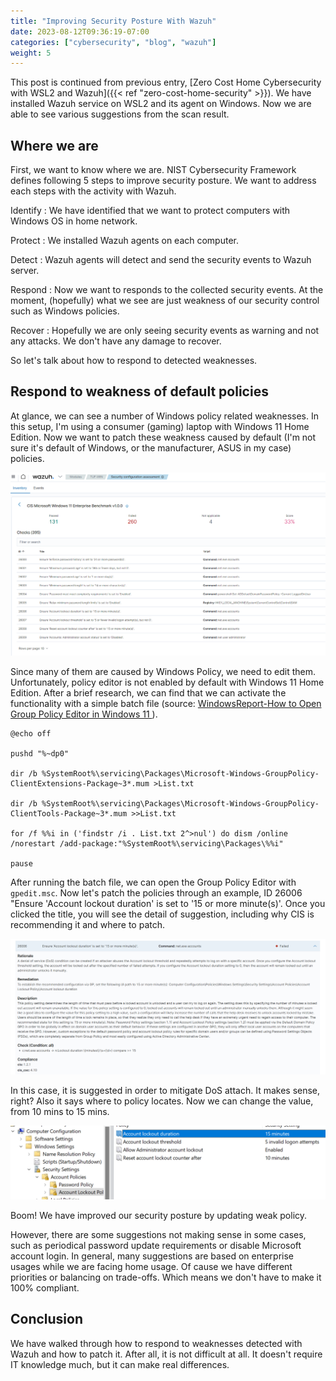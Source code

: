 ```yaml
---
title: "Improving Security Posture With Wazuh"
date: 2023-08-12T09:36:19-07:00
categories: ["cybersecurity", "blog", "wazuh"]
weight: 5
---
```


This post is continued from previous entry, [Zero Cost Home Cybersecurity with
WSL2 and Wazuh]({{< ref "zero-cost-home-security" >}}).
We have installed Wazuh service on WSL2 and its agent on Windows.
Now we are able to see various suggestions from the scan result.

## Where we are

First, we want to know where we are. NIST Cybersecurity Framework defines
following 5 steps to improve security posture. We want to address each steps
with the activity with Wazuh.

Identify
: We have identified that we want to protect computers with Windows OS in home network.

Protect
: We installed Wazuh agents on each computer.

Detect
: Wazuh agents will detect and send the security events to Wazuh server.

Respond
: Now we want to responds to the collected security events. At the moment, (hopefully) what we see are just weakness of our security control such as Windows policies.

Recover
: Hopefully we are only seeing security events as warning and not any attacks. We don't have any damage to recover.

So let's talk about how to respond to detected weaknesses.

## Respond to weakness of default policies

At glance, we can see a number of Windows policy related weaknesses. In this
setup, I'm using a consumer (gaming) laptop with Windows 11 Home Edition. Now we
want to patch these weakness caused by default (I'm not sure it's default of
Windows, or the manufacturer, ASUS in my case) policies.

![Default Windows comes with weak policies](images/wazuh-dashboard-CIS-benchmark-result.png)

Since many of them are caused by Windows Policy, we need to edit them.
Unfortunately, policy editor is not enabled by default with Windows 11 Home
Edition. After a brief research, we can find that we can activate the
functionality with a simple batch file (source: [ WindowsReport-How to Open Group Policy Editor in Windows 11 ](https://windowsreport.com/enable-gpedit-windows-11/) ).

```
@echo off

pushd "%~dp0"

dir /b %SystemRoot%\servicing\Packages\Microsoft-Windows-GroupPolicy-ClientExtensions-Package~3*.mum >List.txt

dir /b %SystemRoot%\servicing\Packages\Microsoft-Windows-GroupPolicy-ClientTools-Package~3*.mum >>List.txt

for /f %%i in ('findstr /i . List.txt 2^>nul') do dism /online /norestart /add-package:"%SystemRoot%\servicing\Packages\%%i"

pause
```

After running the batch file, we can open the Group Policy Editor with
`gpedit.msc`. Now let's patch the policies through an example, ID 26006 "Ensure
'Account lockout duration' is set to '15 or more minute(s)'. Once you clicked
the title, you will see the detail of suggestion, including why CIS is
recommending it and where to patch.

![User lockout duration](images/user-lockout-duration.png)

In this case, it is suggested in order to mitigate DoS attach. It makes sense,
right? Also it says where to policy locates. Now we can change the value, from
10 mins to 15 mins.

![GPEditor to edit lockout duration](images/gpeditor.png)

Boom! We have improved our security posture by updating weak policy.

However, there are some suggestions not making sense in some cases, such as
periodical password update requirements or disable Microsoft account login. In
general, many suggestions are based on enterprise usages while we are facing
home usage. Of cause we have different priorities or balancing on trade-offs.
Which means we don't have to make it 100% compliant.

## Conclusion

We have walked through how to respond to weaknesses detected with Wazuh and how to
patch it. After all, it is not difficult at all. It doesn't require IT knowledge
much, but it can make real differences.
